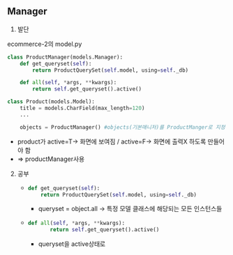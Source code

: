 ## Manager

1. 발단

ecommerce-2의 model.py

````python
class ProductManager(models.Manager):
	def get_queryset(self):
		return ProductQuerySet(self.model, using=self._db)

	def all(self, *args, **kwargs):
		return self.get_queryset().active()
````

````python
class Product(models.Model):
	title = models.CharField(max_length=120)
	...

	objects = ProductManager() #objects(기본매니저)를 ProductManger로 지정
````

- product가 active=T-> 화면에 보여짐 / active=F-> 화면에 출력X 하도록 만들어야 함
- => productManager사용



2. 공부

   - ````python
     def get_queryset(self):
         return ProductQuerySet(self.model, using=self._db)
     ````

     - queryset = object.all -> 특정 모델 클래스에 해당되는 모든 인스턴스들

   - ````python
     def all(self, *args, **kwargs):
     		return self.get_queryset().active()
     ````

     - queryset을 active상태로 
